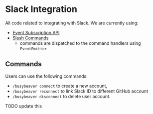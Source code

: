 # Slack Integration

All code related to integrating with Slack.
We are currently using:

- [Event Subscription API](https://api.slack.com/events-api)
- [Slash Commands](https://api.slack.com/slash-commands)
  - commands are dispatched to the command handlers using `EventEmitter`

## Commands

Users can use the following commands:

- `/busybeaver connect` to create a new account,
- `/busybeaver reconnect` to link Slack ID to different GitHub account
- `/busybeaver disconnect` to delete user account.

TODO update this
